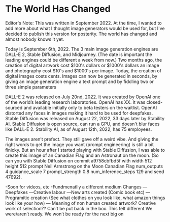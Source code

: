 # The World Has Changed

Editor's Note: This was written in September 2022. At the time, I wanted to add more about what I thought image generators would be used for, but I've decided to publish this version for posterity.
The world has changed and almost nobody knows it yet.

Today is September 6th, 2022. The 3 main image generation engines are DALL-E 2, Stable Diffusion, and Midjourney. (The date is important the leading engines could be different a week from now.)
Two months ago, the creation of digital artwork cost $100's dollars or $1000's dollars an image and photography cost $10's and $1000's per image. Today, the creation of digital images costs cents. Images can now be generated in seconds, by giving an image generation engine a text prompt and by fiddling two or three simple parameters

DALL-E 2 was released on July 20nd, 2022. It was created by OpenAI one of the world’s leading research laboratories. OpenAI has XX. It was closed-sourced and available initially only to beta testers on the waitlist. OpenAI distorted any faces in images making it hard to be used for deepfakes.
Stable Diffusion was released on August 22, 2022, 33 days later by Stability AI. Stable Diffusion is open source, can run a GPU, and doesn't blur faces like DALL-E 2. Stability AI, as of August 12th, 2022, has 75 employees.

The images aren’t prefect. They still gave off a weird vibe. And giving the right words to get the image you want (prompt engineering) is still a bit finicky. But an hour after I started playing with Stable Diffusion, I was able to create this image of an Canadian Flag and an Astronaut on the moon. (So can you with Stable Diffusion on commit a9758cbfbd5f with width 512 height 512 prompt Neil Armstrong on the Moon Canadian Flag num_outputs 4 guidance_scale 7 prompt_strength 0.8 num_inference_steps 129 and seed 47692).

-Soon for videos, etc
-Fundmenatlly a different medium
Changes
—Deepfakes
—Creative labour
—New arts created (Comic book etc)
—Programitic creation (See what clothes on you look like, what amazon things look like your how)
— Meaning of non human created artwork? Creative work of selection??
Can’t be put back in the box.
This felt different
We were/aren’t ready. We won’t be ready for the next big on

